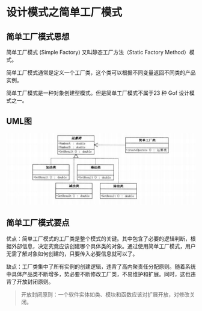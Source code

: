 # 设计模式之简单工厂模式
## 简单工厂模式思想
简单工厂模式 (Simple Factory) 又叫静态工厂方法（Static Factory Method）模式。

简单工厂模式通常是定义一个工厂类，这个类可以根据不同变量返回不同类的产品实例。

简单工厂模式是一种对象创建型模式。但是简单工厂模式不属于23 种 Gof 设计模式之一。

## UML图
![简单工厂](../assets/简单工厂.png)

## 简单工厂模式要点
优点：简单工厂模式的工厂类是整个模式的关键。其中包含了必要的逻辑判断，根据外部信息，决定究竟应该创建哪个具体类的对象。通过使用简单工厂模式，用户无需了解对象如何创建的，只要传入必要信息就可以了。

缺点：工厂类集中了所有实例的创建逻辑，违背了高内聚责任分配原则。随着系统中具体产品类不断增多，势必要不断修改工厂类，不易维护和扩展。同时，这也违背了开放封闭原则。

> 开放封闭原则：一个软件实体如类、模块和函数应该对扩展开放，对修改关闭。
